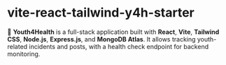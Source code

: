 # vite-react-tailwind-y4h-starter
🚀 **Youth4Health** is a full-stack application built with **React**, **Vite**, **Tailwind CSS**, **Node.js**, **Express.js**, and **MongoDB Atlas**. It allows tracking youth-related incidents and posts, with a health check endpoint for backend monitoring.
